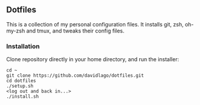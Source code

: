 ## Dotfiles
This is a collection of my personal configuration files. It installs git,
zsh, oh-my-zsh and tmux, and tweaks their config files.

### Installation
Clone repository directly in your home directory, and run the installer:
```
cd ~
git clone https://github.com/davidlago/dotfiles.git
cd dotfiles
./setup.sh
<log out and back in...>
./install.sh
```
